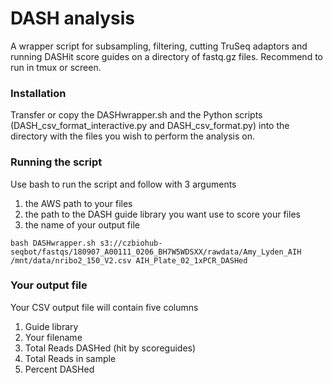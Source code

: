 # DASH analysis
A wrapper script for subsampling, filtering, cutting TruSeq adaptors and running DASHit score guides on a directory of fastq.gz files. Recommend to run in tmux or screen.

### Installation
Transfer or copy the DASHwrapper.sh and the Python scripts (DASH_csv_format_interactive.py and DASH_csv_format.py) into the directory with the files you wish to perform the analysis on.

### Running the script

Use bash to run the script and follow with 3 arguments
1. the AWS path to your files
2. the path to the DASH guide library you want use to score your files
3. the name of your output file


```
bash DASHwrapper.sh s3://czbiohub-seqbot/fastqs/180907_A00111_0206_BH7W5WDSXX/rawdata/Amy_Lyden_AIH /mnt/data/nribo2_150_V2.csv AIH_Plate_02_1xPCR_DASHed
```

### Your output file

Your CSV output file will contain five columns
1. Guide library
2. Your filename
3. Total Reads DASHed (hit by scoreguides)
4. Total Reads in sample
5. Percent DASHed
